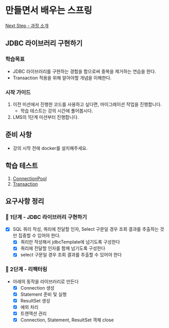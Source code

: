 # 만들면서 배우는 스프링
[Next Step - 과정 소개](https://edu.nextstep.camp/c/4YUvqn9V)

## JDBC 라이브러리 구현하기

### 학습목표
- JDBC 라이브러리를 구현하는 경험을 함으로써 중복을 제거하는 연습을 한다.
- Transaction 적용을 위해 알아야할 개념을 이해한다.

### 시작 가이드
1. 이전 미션에서 진행한 코드를 사용하고 싶다면, 마이그레이션 작업을 진행합니다.
    - 학습 테스트는 강의 시간에 풀어봅시다.
2. LMS의 1단계 미션부터 진행합니다.

## 준비 사항
- 강의 시작 전에 docker를 설치해주세요.

## 학습 테스트
1. [ConnectionPool](study/src/test/java/connectionpool)
2. [Transaction](study/src/test/java/transaction)


## 요구사항 정리
### 🚀 1단계 - JDBC 라이브러리 구현하기
- [x] SQL 쿼리 작성, 쿼리에 전달할 인자, Select 구문일 경우 조회 결과를 추출하는 것만 집중할 수 있어야 한다.
  - [x] 쿼리만 작성해서 jdbcTemplate에 넘기도록 구성한다
  - [x] 쿼리에 전달할 인자를 함께 넘기도록 구성한다 
  - [x] select 구문일 경우 조회 결과를 추출할 수 있어야 한다

### 🚀 2단계 - 리팩터링
- 아래의 동작을 라이브러리로 만든다 
  - [x] Connection 생성 
  - [x] Statement 준비 및 실행 
  - [x] ResultSet 생성 
  - [x] 예외 처리 
  - [x] 트랜잭션 관리 
  - [x] Connection, Statement, ResultSet 객체 close 